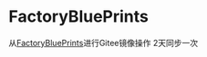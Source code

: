 # FactoryBluePrints
从[FactoryBluePrints](https://github.com/DSPBluePrints/FactoryBluePrints/)进行Gitee镜像操作
2天同步一次
